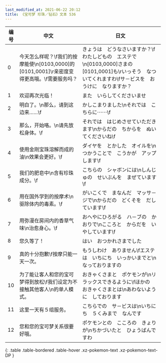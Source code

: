 ```yaml
---
last_modified_at: 2021-06-22 20:12
title: 《宝可梦 珍珠／钻石》文本 536
---
```

| 编号 | 中文 | 日文 |
| ---- | ---- | ---- |
| 0 | 今天怎么样呢？\f我们的按摩能使\n[0103,0000]的[0101,0001]\r亲密度变得更高哦。\f需要服务吗？ | きょうは　どうなさいますか？\fわたしどもの　エステで\n[0103,0000]さまの　[0101,0001]も\rいっそう　なついてくれますわ\fサ－ビスを　おうけに　なりますか？ |
| 1 | 欢迎再次光临！ | また　いらしてくださいませ |
| 2 | 明白了。\n那么，请到这边来……\f | かしこまりました\nそれでは　こちらに⋯⋯\f |
| 3 | 那么，开始咯。\n请先放松身体。\f | それでは　はじめさせていただきます\nからだの　ちからを　ぬいてくださいね\f |
| 4 | 使用金刚宝珠溶解而成的油\n效果会更好。\f | ダイヤを　とかした　オイルを\nつかうことで　こうかが　アップします\f |
| 5 | 我们的肥皂中\n含有珍珠成分。\f | こちらの　シャボンには\nしんじゅの　せいぶんを　まぜています\f |
| 6 | 用在国外学到的按摩术\n驱除体内的毒素。\f | がいこくで　まなんだ　マッサ－ジで\nからだの　どくそを　だしています\f |
| 7 | 用弥漫在房间内的香草气味\n治愈身心。\f | おへやにひろがる　ハ－ブの　かおりで\nこころと　からだを　いやしています\f |
| 8 | 您久等了！ | はい　おつかれさまでした |
| 9 | 真的十分抱歉\f按摩只能一天一次。 | もうしわけ　ありません\fエステは　いちにち　いっかいまでと\nなっておりますの |
| 10 | 为了能让客人和您的宝可梦得到放松\f我们设定为不接触其他客人\n的单人模式。 | おきゃくさまと　ポケモンが\nリラックスできるように\fほかの　おきゃくさまとは\nあわないように　しております |
| 11 | 这里一天有５组服务。 | こちらでの　サ－ビスは\nいちにち　５くみまで　なんです |
| 12 | 您和您的宝可梦关系很要好哦。 | ポケモンとの　こころの　きょりが\nちかづいたと　ひょうばんですわ |
{: .table .table-bordered .table-hover .xz-pokemon-text .xz-pokemon-text-DP }